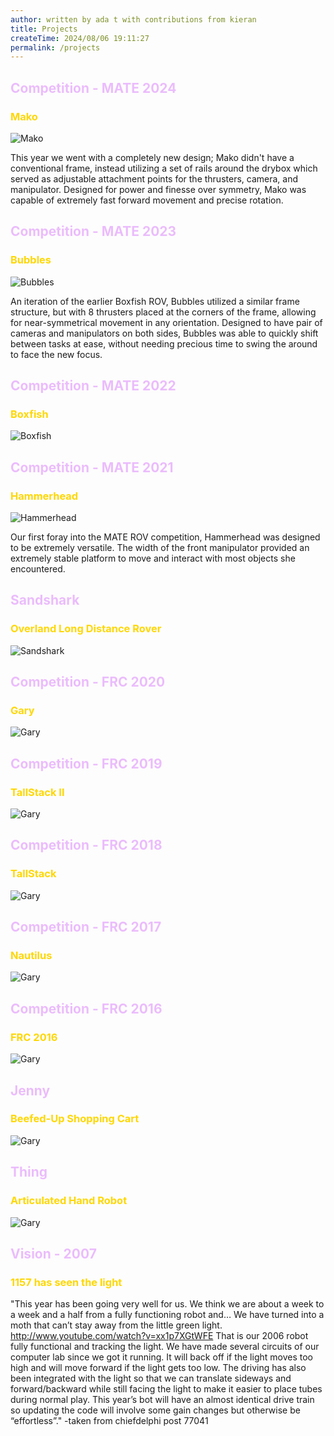 ```yaml
---
author: written by ada t with contributions from kieran
title: Projects
createTime: 2024/08/06 19:11:27
permalink: /projects
---
```

<style>
  h2.hero-name{
  	color:  #3e2137;
  }
  h2{
  	color:  #ebbcfc;
  }
  h3{
  	color:  #FFD700;
  }
  .image-container {
    position: relative;
    overflow: hidden;
    margin-bottom: 20px;
  }

  .image-container img {
    width: 100%;
    position: relative;
  }

</style>
<h2>Competition - MATE 2024</h2>
<h3>Mako</h3>
<img src="/Mako_Image_Bad.jpg?url" alt="Mako">
<p>This year we went with a completely new design; Mako didn't have a conventional frame, instead utilizing a set of rails around the drybox which served as adjustable attachment points for the thrusters, camera, and manipulator. Designed for power and finesse over symmetry, Mako was capable of extremely fast forward movement and precise rotation.</p>
<h2>Competition - MATE 2023</h2>
<h3>Bubbles</h3>
  <img src="/Bubbles!.jpeg?url" alt="Bubbles">
<p>An iteration of the earlier Boxfish ROV, Bubbles utilized a similar frame structure, but with 8 thrusters placed at the corners of the frame, allowing for near-symmetrical movement in any orientation. Designed to have pair of cameras and manipulators on both sides, Bubbles was able to quickly shift between tasks at ease, without needing precious time to swing the around to face the new focus.</p>
<h2>Competition - MATE 2022</h2>
<h3>Boxfish</h3>
  <img src="/Boxfish.jpg?url" alt="Boxfish">
<h2>Competition - MATE 2021</h2>
<h3>Hammerhead</h3>
  <img src="https://adabit.org/banner.jpg" alt="Hammerhead">
<p>Our first foray into the MATE ROV competition, Hammerhead was designed to be extremely versatile. The width of the front manipulator provided an extremely stable platform to move and interact with most objects she encountered.</p>
<h2>Sandshark</h2>
<h3>Overland Long Distance Rover</h3>
  <img src="/Rover.JPG?url" alt="Sandshark">
<h2>Competition - FRC 2020</h2>
<h3>Gary</h3>
  <img src="/Gary_minus_buffer.jpg?url" alt="Gary">
<h2>Competition - FRC 2019</h2>
<h3>TallStack II</h3>
  <img src="/2019.jpg?url" alt="Gary">
<h2>Competition - FRC 2018</h2>
<h3>TallStack</h3>
  <img src="/arcade.jpg?url" alt="Gary">
<h2>Competition - FRC 2017</h2>
<h3>Nautilus</h3>
  <img src="/2017.JPG?url" alt="Gary">
<h2>Competition - FRC 2016</h2>
<h3>FRC 2016</h3>
  <img src="/2016.JPG?url" alt="Gary">
<h2>Jenny</h2>
<h3>Beefed-Up Shopping Cart</h3>
  <img src="/jenny.JPG?url" alt="Gary">
<h2>Thing</h2>
<h3>Articulated Hand Robot</h3>
  <img src="/HAND.png?url" alt="Gary">
<h2>Vision - 2007</h2>
<h3>1157 has seen the light</h3>
<p>"This year has been going very well for us. We think we are about a week to a week and a half from a fully functioning robot and… We have turned into a moth that can’t stay away from the little green light. <a href="http://www.youtube.com/watch?v=xx1p7XGtWFE">http://www.youtube.com/watch?v=xx1p7XGtWFE</a> That is our 2006 robot fully functional and tracking the light. We have made several circuits of our computer lab since we got it running. It will back off if the light moves too high and will move forward if the light gets too low. The driving has also been integrated with the light so that we can translate sideways and forward/backward while still facing the light to make it easier to place tubes during normal play. This year’s bot will have an almost identical drive train so updating the code will involve some gain changes but otherwise be “effortless”." -taken from chiefdelphi post 77041</p>
